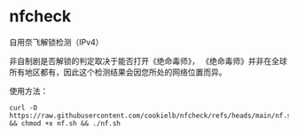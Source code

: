 # nfcheck
自用奈飞解锁检测（IPv4）

非自制剧是否解锁的判定取决于能否打开《绝命毒师》，
《绝命毒师》并非在全球所有地区都有，因此这个检测结果会因您所处的网络位置而异。

使用方法：

```
curl -O https://raw.githubusercontent.com/cookielb/nfcheck/refs/heads/main/nf.sh && chmod +x nf.sh && ./nf.sh
```
